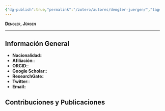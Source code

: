 ```yaml
---
{"dg-publish":true,"permalink":"/zotero/autores/dengler-juergen/","tags":["#autor","#researcher"]}
---
```



<span style="font-variant:small-caps; font-weight: bold;"> Dengler, Jürgen </span>

---


## Información General

- **Nacionalidad**:: 
- **Afiliación**:: 
- **ORCID**:: 
- **Google Scholar**:: 
- **ResearchGate**:: 
- **Twitter**:: 
- **Email**::
  
## Contribuciones y Publicaciones






